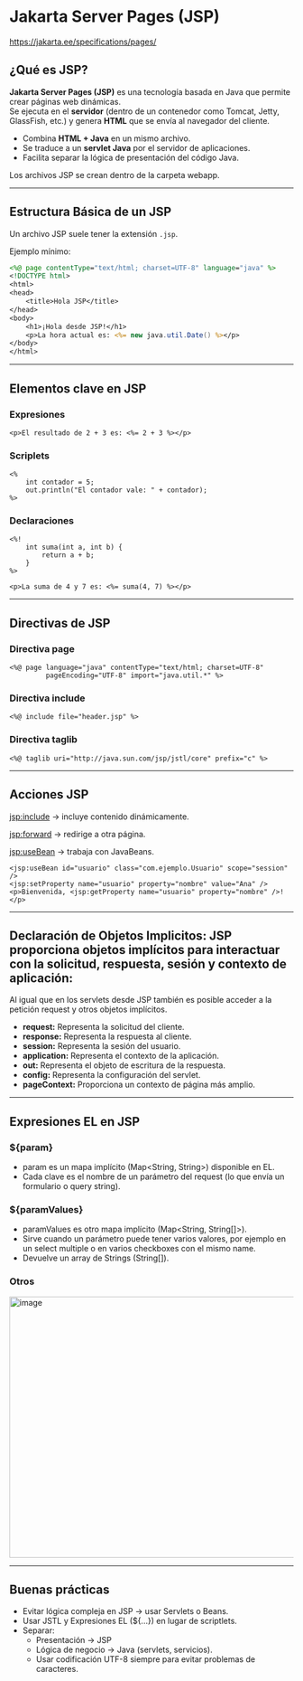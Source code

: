 # Jakarta Server Pages (JSP)

https://jakarta.ee/specifications/pages/

## ¿Qué es JSP?

**Jakarta Server Pages (JSP)** es una tecnología basada en Java que permite crear páginas web dinámicas.  
Se ejecuta en el **servidor** (dentro de un contenedor como Tomcat, Jetty, GlassFish, etc.) y genera **HTML** que se envía al navegador del cliente.


- Combina **HTML + Java** en un mismo archivo.
- Se traduce a un **servlet Java** por el servidor de aplicaciones.
- Facilita separar la lógica de presentación del código Java.

Los archivos JSP se crean dentro de la carpeta webapp. 

---

## Estructura Básica de un JSP

Un archivo JSP suele tener la extensión `.jsp`.

Ejemplo mínimo:

```jsp
<%@ page contentType="text/html; charset=UTF-8" language="java" %>
<!DOCTYPE html>
<html>
<head>
    <title>Hola JSP</title>
</head>
<body>
    <h1>¡Hola desde JSP!</h1>
    <p>La hora actual es: <%= new java.util.Date() %></p>
</body>
</html>
```

---

## Elementos clave en JSP

### Expresiones 

```
<p>El resultado de 2 + 3 es: <%= 2 + 3 %></p>
```
  
### Scriplets

```
<%
    int contador = 5;
    out.println("El contador vale: " + contador);
%>

```

### Declaraciones

```
<%! 
    int suma(int a, int b) {
        return a + b;
    }
%>

<p>La suma de 4 y 7 es: <%= suma(4, 7) %></p>

```

---

## Directivas de JSP

### Directiva page

```
<%@ page language="java" contentType="text/html; charset=UTF-8"
         pageEncoding="UTF-8" import="java.util.*" %>

```

### Directiva include

```
<%@ include file="header.jsp" %>

```

### Directiva taglib

```
<%@ taglib uri="http://java.sun.com/jsp/jstl/core" prefix="c" %>

```
---

## Acciones JSP

<jsp:include> → incluye contenido dinámicamente.

<jsp:forward> → redirige a otra página.

<jsp:useBean> → trabaja con JavaBeans.

```
<jsp:useBean id="usuario" class="com.ejemplo.Usuario" scope="session" />
<jsp:setProperty name="usuario" property="nombre" value="Ana" />
<p>Bienvenida, <jsp:getProperty name="usuario" property="nombre" />!</p>

```

--- 
## Declaración de Objetos Implicitos: JSP proporciona objetos implícitos para interactuar con la solicitud, respuesta, sesión y contexto de aplicación:

Al igual que en los servlets desde JSP también es posible acceder a la petición request y otros objetos implícitos.

- **request:** Representa la solicitud del cliente.
- **response:** Representa la respuesta al cliente.
- **session:** Representa la sesión del usuario.
- **application:** Representa el contexto de la aplicación.
- **out:** Representa el objeto de escritura de la respuesta.
- **config:** Representa la configuración del servlet.
- **pageContext:** Proporciona un contexto de página más amplio.

--- 

## Expresiones EL en JSP

### ${param}

- param es un mapa implícito (Map<String, String>) disponible en EL.
- Cada clave es el nombre de un parámetro del request (lo que envía un formulario o query string).

### ${paramValues}

- paramValues es otro mapa implícito (Map<String, String[]>).
- Sirve cuando un parámetro puede tener varios valores, por ejemplo en un select multiple o en varios checkboxes con el mismo name.
- Devuelve un array de Strings (String[]).


### Otros

<img width="662" height="462" alt="image" src="https://github.com/user-attachments/assets/a6406c1d-84b3-4b8b-865a-258efd90f5e2" />

---

## Buenas prácticas

- Evitar lógica compleja en JSP → usar Servlets o Beans.
- Usar JSTL y Expresiones EL (${...}) en lugar de scriptlets.
- Separar:
  - Presentación → JSP
  - Lógica de negocio → Java (servlets, servicios).
  - Usar codificación UTF-8 siempre para evitar problemas de caracteres.
